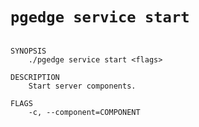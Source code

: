 # `pgedge service start`

```text

SYNOPSIS
    ./pgedge service start <flags>

DESCRIPTION
    Start server components.

FLAGS
    -c, --component=COMPONENT
    
    

```
